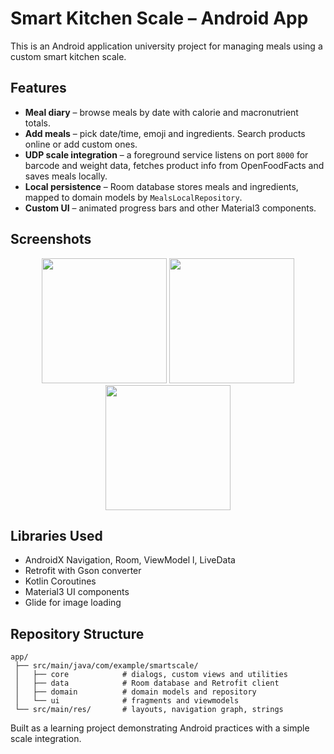 # Smart Kitchen Scale – Android App

This is an Android application university project for managing meals using a custom smart kitchen scale.

## Features

- **Meal diary** – browse meals by date with calorie and macronutrient totals.
- **Add meals** – pick date/time, emoji and ingredients. Search products online or add custom ones.
- **UDP scale integration** – a foreground service listens on port `8000` for barcode and weight data, fetches product info from OpenFoodFacts and saves meals locally.
- **Local persistence** – Room database stores meals and ingredients, mapped to domain models by `MealsLocalRepository`.
- **Custom UI** – animated progress bars and other Material3 components.

## Screenshots

<p align="center">
  <img src="https://github.com/user-attachments/assets/7a7b6d61-bdd9-4b70-9dc2-df2dd5978c1a" width="200" />
  <img src="https://github.com/user-attachments/assets/2de044f8-998f-4490-8612-e8b7f3e6d09b" width="200" />
  <img src="https://github.com/user-attachments/assets/d7e45596-2c0f-46a7-aebc-26afed1fa945" width="200" />
</p>

## Libraries Used

- AndroidX Navigation, Room, ViewModel
l, LiveData
- Retrofit with Gson converter
- Kotlin Coroutines
- Material3 UI components
- Glide for image loading

## Repository Structure

```
app/
 ├── src/main/java/com/example/smartscale/
 │   ├── core            # dialogs, custom views and utilities
 │   ├── data            # Room database and Retrofit client
 │   ├── domain          # domain models and repository
 │   └── ui              # fragments and viewmodels
 └── src/main/res/       # layouts, navigation graph, strings
```

Built as a learning project demonstrating Android practices with a simple scale integration.
